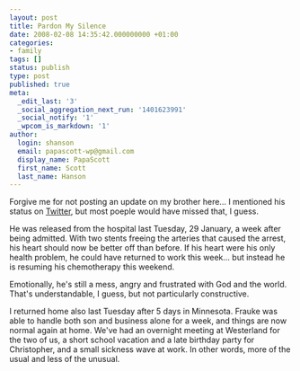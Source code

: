 ```yaml
---
layout: post
title: Pardon My Silence
date: 2008-02-08 14:35:42.000000000 +01:00
categories:
- family
tags: []
status: publish
type: post
published: true
meta:
  _edit_last: '3'
  _social_aggregation_next_run: '1401623991'
  _social_notify: '1'
  _wpcom_is_markdown: '1'
author:
  login: shanson
  email: papascott-wp@gmail.com
  display_name: PapaScott
  first_name: Scott
  last_name: Hanson
---
```

<p>Forgive me for not posting an update on my brother here... I mentioned his status on <a href="http://twitter.com/papascott">Twitter</a>, but most poeple would have missed that, I guess.</p>
<p>He was released from the hospital last Tuesday, 29 January, a week after being admitted. With two stents freeing the arteries that caused the arrest, his heart should now be better off than before. If his heart were his only health problem, he could have returned to work this week... but instead he is resuming his chemotherapy this weekend.</p>
<p>Emotionally, he's still a mess, angry and frustrated with God and the world. That's understandable, I guess, but not particularly constructive.</p>
<p>I returned home also last Tuesday after 5 days in Minnesota. Frauke was able to handle both son and business alone for a week, and things are now normal again at home. We've had an overnight meeting at Westerland for the two of us, a short school vacation and a late birthday party for Christopher, and a small sickness wave at work. In other words, more of the usual and less of the unusual.</p>
